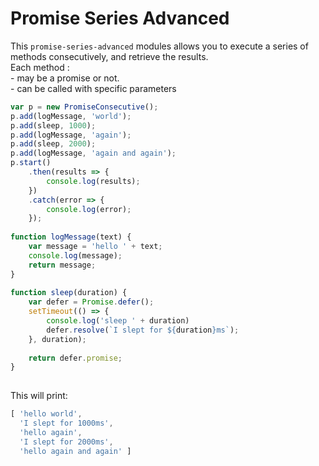 # Promise Series Advanced

This `promise-series-advanced` modules allows you to execute a series of methods consecutively, and retrieve the results.  
Each method :  
    - may be a promise or not.  
    - can be called with specific parameters  


```javascript
var p = new PromiseConsecutive();  
p.add(logMessage, 'world');  
p.add(sleep, 1000);  
p.add(logMessage, 'again');  
p.add(sleep, 2000);  
p.add(logMessage, 'again and again');  
p.start()  
    .then(results => {  
        console.log(results);  
    })  
    .catch(error => {  
        console.log(error);  
    });   
  
function logMessage(text) {  
    var message = 'hello ' + text;  
    console.log(message);  
    return message;  
}  
  
function sleep(duration) {  
    var defer = Promise.defer();  
    setTimeout(() => {  
        console.log('sleep ' + duration)  
        defer.resolve(`I slept for ${duration}ms`);  
    }, duration);  
  
    return defer.promise;  
}  
  
```

This will print:  

```javascript
[ 'hello world',  
  'I slept for 1000ms',  
  'hello again',  
  'I slept for 2000ms',  
  'hello again and again' ]  
```